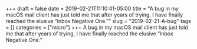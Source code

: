 +++draft = falsedate = 2019-02-21T11:10:41-05:00title = "A bug in my macOS mail client has just told me that after years of trying, I have finally reached the elusive “Inbox Negative One.”"slug = "2019-02-21-A-bug"tags = []categories = ["micro"]+++A bug in my macOS mail client has just told me that after years of trying, I have finally reached the elusive “Inbox Negative One.”